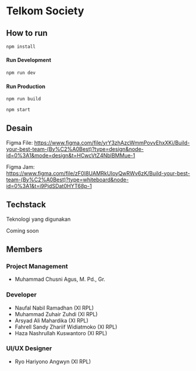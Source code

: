 # Telkom Society

## How to run

```sh
npm install
```

#### Run Development

```sh
npm run dev
```

#### Run Production

```sh
npm run build
```

```sh
npm start
```

## Desain

Figma File: https://www.figma.com/file/yrY3zhAzcWmmPovvEhxXKi/Build-your-best-team-(By%C2%A0Best)?type=design&node-id=0%3A1&mode=design&t=HCwcVtZ4NblBMMue-1

Figma Jam: https://www.figma.com/file/zF0I8UAMRkUIoyQwRWv6zK/Build-your-best-team-(By%C2%A0Best)?type=whiteboard&node-id=0%3A1&t=i9PjdSDat0HYT68p-1

## Techstack

Teknologi yang digunakan

Coming soon

## Members

### Project Management

- Muhammad Chusni Agus, M. Pd., Gr.

### Developer

- Naufal Nabil Ramadhan (XI RPL)
- Muhammad Zuhair Zuhdi (XI RPL)
- Arsyad Ali Mahardika (XI RPL)
- Fahrell Sandy Zhariif Widiatmoko (XI RPL)
- Haza Nashrullah Kuswantoro (XI RPL)

### UI/UX Designer

- Ryo Hariyono Angwyn (XI RPL)
